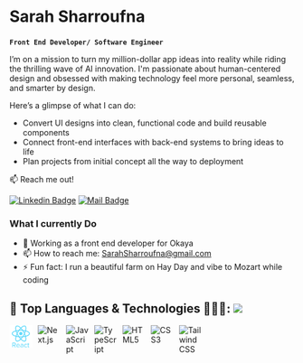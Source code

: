 # Sarah Sharroufna

**`Front End Developer/ Software Engineer`**

I’m on a mission to turn my million-dollar app ideas into reality while riding the thrilling wave of AI innovation. I'm passionate about human-centered design and obsessed with making technology feel more personal, seamless, and smarter by design.

Here’s a glimpse of what I can do:

- Convert UI designs into clean, functional code and build reusable components
- Connect front-end interfaces with back-end systems to bring ideas to life
- Plan projects from initial concept all the way to deployment

:mailbox: Reach me out!

[![Linkedin Badge](https://img.shields.io/badge/-SarahSharroufna-0e76a8?style=flat&labelColor=0e76a8&logo=linkedin&logoColor=white)](www.linkedin.com/in/sarah-sharroufna-4b552b253/) [![Mail Badge](https://img.shields.io/badge/-SSharroufna-c0392b?style=flat&labelColor=c0392b&logo=gmail&logoColor=white)](mailto:Sarahsharroufna@gmail.com)

### What I currently Do

- 🤔 Working as a front end developer for Okaya
- 📫 How to reach me: SarahSharroufna@gmail.com
- ⚡ Fun fact: I run a beautiful farm on Hay Day and vibe to Mozart while coding

<h2>🚀 Top Languages & Technologies 👩🏻‍💻: <img src="https://media2.giphy.com/media/QssGEmpkyEOhBCb7e1/giphy.gif?cid=ecf05e47a0n3gi1bfqntqmob8g9aid1oyj2wr3ds3mg700bl&rid=giphy.gif" width="32px">
</h2>

<img align="left" alt="React" width="40px" style="padding-right:10px;" src="https://raw.githubusercontent.com/devicons/devicon/master/icons/react/react-original-wordmark.svg" />
<img align="left" alt="Next.js" width="40px" style="padding-right:10px;" src="https://cdn.jsdelivr.net/gh/devicons/devicon/icons/nextjs/nextjs-original-wordmark.svg" />
<img align="left" alt="JavaScript" width="40px" style="padding-right:10px;" src="https://raw.githubusercontent.com/rahulbanerjee26/githubAboutMeGenerator/main/icons/javascript.svg" />
<img align="left" alt="TypeScript" width="40px" style="padding-right:10px;" src="https://cdn.jsdelivr.net/gh/devicons/devicon/icons/typescript/typescript-original.svg" />
<img align="left" alt="HTML5" width="40px" style="padding-right:10px;" src="https://raw.githubusercontent.com/rahulbanerjee26/githubAboutMeGenerator/main/icons/html.svg" />
<img align="left" alt="CSS3" width="40px" style="padding-right:10px;" src="https://raw.githubusercontent.com/rahulbanerjee26/githubAboutMeGenerator/main/icons/css.svg" />
<img align="left" alt="Tailwind CSS" width="40px" style="padding-right:10px;" src="https://www.vectorlogo.zone/logos/tailwindcss/tailwindcss-icon.svg" />


<br/><br/>
 </a>


<br>
<br>
